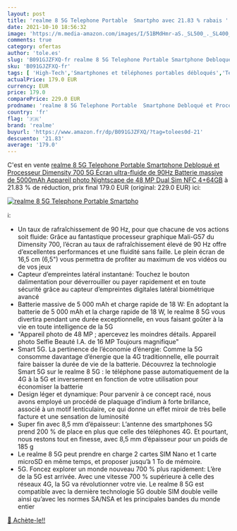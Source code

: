 ```yaml
---
layout: post
title: 'realme 8 5G Telephone Portable  Smartpho avec 21.83 % rabais '
date: 2021-10-10 18:56:32
image: 'https://m.media-amazon.com/images/I/51BMdHmr-aS._SL500_._SL400_.jpg'
comments: true
category: ofertas
author: 'tole.es'
slug: 'B091GJZFXQ-fr realme 8 5G Telephone Portable Smartphone Debloqué et...'
sku: 'B091GJZFXQ-fr'
tags: [ 'High-Tech','Smartphones et téléphones portables débloqués','Téléphones portables et accessoires','realme', ]
actualPrice: 179.0 EUR
currency: EUR
price: 179.0
comparePrice: 229.0 EUR
prodname: 'realme 8 5G Telephone Portable  Smartphone Debloqué et Processeur Dimensity 700 5G  Écran ultra-fluide de 90Hz  Batterie massive de 5000mAh  Appareil photo Nightscape de 48 MP  Dual Sim  NFC  4+64GB'
country: 'fr'
flag: '🇫🇷'
brand: 'realme'
buyurl: 'https://www.amazon.fr/dp/B091GJZFXQ/?tag=tolees0d-21'
descuento: '21.83'
average: '179.0'
---
```


C'est en vente [realme 8 5G Telephone Portable  Smartphone Debloqué et Processeur Dimensity 700 5G  Écran ultra-fluide de 90Hz  Batterie massive de 5000mAh  Appareil photo Nightscape de 48 MP  Dual Sim  NFC  4+64GB](https://www.amazon.fr/dp/B091GJZFXQ/?tag=tolees0d-21)  à  21.83 % de réduction, prix final  179.0 EUR (original: 229.0 EUR) ici:

[![realme 8 5G Telephone Portable  Smartpho](https://m.media-amazon.com/images/I/51BMdHmr-aS._SL500_._SL400_.jpg)](https://www.amazon.fr/dp/B091GJZFXQ/?tag=tolees0d-21)

ℹ️:

- Un taux de rafraîchissement de 90 Hz, pour que chacune de vos actions soit fluide: Grâce au fantastique processeur graphique Mali-G57 du Dimensity 700, l’écran au taux de rafraîchissement élevé de 90 Hz offre d’excellentes performances et une fluidité sans faille. Le plein écran de 16,5 cm (6,5") vous permettra de profiter au maximum de vos vidéos ou de vos jeux
- Capteur d’empreintes latéral instantané: Touchez le bouton dalimentation pour déverrouiller ou payer rapidement et en toute sécurité grâce au capteur d’empreintes digitales latéral biométrique avancé
- Batterie massive de 5 000 mAh et charge rapide de 18 W: En adoptant la batterie de 5 000 mAh et la charge rapide de 18 W, le realme 8 5G vous divertira pendant une durée exceptionnelle, en vous faisant goûter à la vie en toute intelligence de la 5G
- "Appareil photo de 48 MP ; apercevez les moindres détails. Appareil photo Selfie Beauté I.A. de 16 MP Toujours magnifique"
- Smart 5G. La pertinence de l’économie d’énergie: Comme la 5G consomme davantage d’énergie que la 4G traditionnelle, elle pourrait faire baisser la durée de vie de la batterie. Découvrez la technologie Smart 5G sur le realme 8 5G : le téléphone passe automatiquement de la 4G à la 5G et inversement en fonction de votre utilisation pour économiser la batterie
- Design léger et dynamique: Pour parvenir à ce concept racé, nous avons employé un procédé de plaquage d’indium à forte brillance, associé à un motif lenticulaire, ce qui donne un effet miroir de très belle facture et une sensation de luminosité
- Super fin avec 8,5 mm d’épaisseur: L’antenne des smartphones 5G prend 200 % de place en plus que celle des téléphones 4G. Et pourtant, nous restons tout en finesse, avec 8,5 mm d’épaisseur pour un poids de 185 g
- Le realme 8 5G peut prendre en charge 2 cartes SIM Nano et 1 carte microSD en même temps, et proposer jusqu’à 1 To de mémoire.
- 5G. Foncez explorer un monde nouveau 700 % plus rapidement: L’ère de la 5G est arrivée. Avec une vitesse 700 % supérieure à celle des réseaux 4G, la 5G va révolutionner votre vie. Le realme 8 5G est compatible avec la dernière technologie 5G double SIM double veille ainsi qu’avec les normes SA/NSA et les principales bandes du monde entier

[🛒 Achète-le!!](https://www.amazon.fr/dp/B091GJZFXQ/?tag=tolees0d-21)

